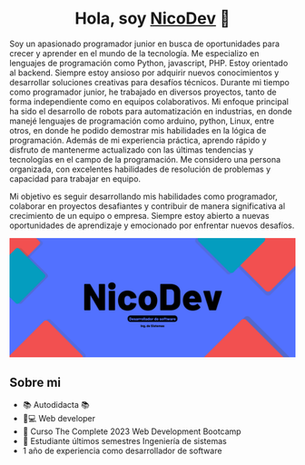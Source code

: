 <div>
<h1 align="center">Hola, soy <a href="https://www.linkedin.com/in/nicolas-bejarano">NicoDev</a> 👋</h1>
 <p>Soy un apasionado programador junior en busca de oportunidades para crecer y aprender en el mundo de la tecnología. Me especializo en lenguajes de programación como Python, javascript, PHP. Estoy orientado al backend. Siempre estoy ansioso por adquirir nuevos conocimientos y desarrollar soluciones creativas para desafíos técnicos.
Durante mi tiempo como programador junior, he trabajado en diversos proyectos, tanto de forma independiente como en equipos colaborativos. Mi enfoque principal ha sido el desarrollo de robots para automatización en industrias, en donde manejé lenguajes de programación como arduino, python, Linux, entre otros, en donde he podido demostrar mis habilidades en la lógica de programación.
Además de mi experiencia práctica, aprendo rápido y disfruto de mantenerme actualizado con las últimas tendencias y tecnologías en el campo de la programación. Me considero una persona organizada, con excelentes habilidades de resolución de problemas y capacidad para trabajar en equipo.

Mi objetivo es seguir desarrollando mis habilidades como programador, colaborar en proyectos desafiantes y contribuir de manera significativa al crecimiento de un equipo o empresa. Siempre estoy abierto a nuevas oportunidades de aprendizaje y emocionado por enfrentar nuevos desafíos.</p>
</div>
<img src="/GITHUB.png">

## Sobre mi

- 📚 Autodidacta 📚
- 📲💻 Web developer
- 🧑‍ Curso The Complete 2023 Web Development Bootcamp
- 🧑‍ Estudiante últimos semestres Ingeniería de sistemas
- 1 año de experiencia como desarrollador de software

<br>
